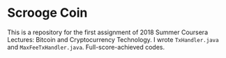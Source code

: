 # Scrooge Coin
This is a repository for the first assignment of 2018 Summer Coursera Lectures: Bitcoin and Cryptocurrency Technology. I wrote `TxHandler.java` and `MaxFeeTxHandler.java`. Full-score-achieved codes.  
